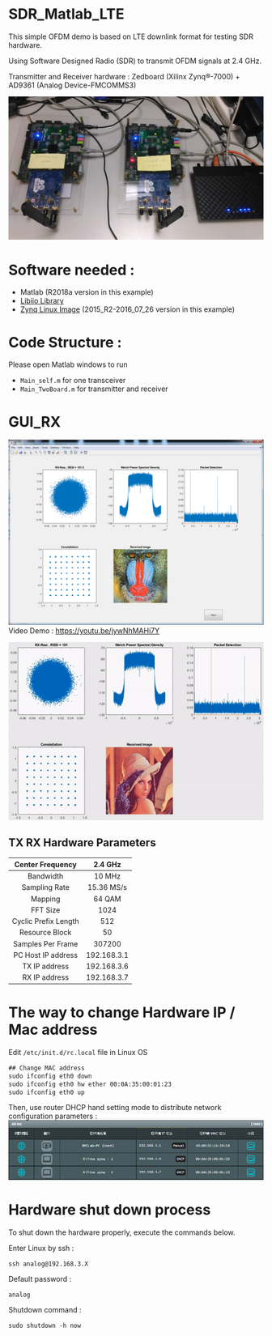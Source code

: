 # SDR_Matlab_LTE
This simple OFDM demo is based on LTE downlink format for testing SDR hardware.

Using Software Designed Radio (SDR) to transmit OFDM signals at 2.4 GHz.

Transmitter and Receiver hardware : Zedboard (Xilinx Zynq®-7000) + AD9361 (Analog Device-FMCOMMS3)

![Program GUI_RX](Readme_image/Hardware.jpg)

# Software needed :

* Matlab (R2018a version in this example)
* [Libiio Library](https://github.com/analogdevicesinc/libiio/releases)
* [Zynq Linux Image](https://wiki.analog.com/resources/tools-software/linux-software/zynq_images) (2015_R2-2016_07_26 version in this example)

# Code Structure :
Please open Matlab windows to run
* `Main_self.m` for one transceiver
* `Main_TwoBoard.m` for transmitter and receiver

# GUI_RX
![Program GUI_RX](Readme_image/GUI_RX.png)
Video Demo : https://youtu.be/jywNhMAHi7Y

![Program GUI gif](Readme_image/GUI_gif.gif)

## TX RX Hardware Parameters
| Center Frequency                 | 2.4 GHz                          |
|:--------------------------------:|:--------------------------------:|
| Bandwidth                        | 10 MHz                           |
| Sampling Rate                    | 15.36 MS/s                       |
| Mapping                          | 64 QAM                           |
| FFT Size                         | 1024                             |
| Cyclic Prefix Length             | 512                              |
| Resource Block                   | 50                               |
| Samples Per Frame                | 307200                           |
| PC Host IP address               | 192.168.3.1                      |
| TX IP address                    | 192.168.3.6                      |
| RX IP address                    | 192.168.3.7                      |

# The way to change Hardware IP / Mac address
Edit `/etc/init.d/rc.local` file in Linux OS
```
## Change MAC address
sudo ifconfig eth0 down
sudo ifconfig eth0 hw ether 00:0A:35:00:01:23
sudo ifconfig eth0 up
```
Then, use router DHCP hand setting mode to distribute network configuration parameters :
![Router setting](Readme_image/RouterSetting.png)

# Hardware shut down process
To shut down the hardware properly, execute the commands below.

Enter Linux by ssh :
```
ssh analog@192.168.3.X
```
Default password :
```
analog
```
Shutdown command :
```
sudo shutdown -h now
```
